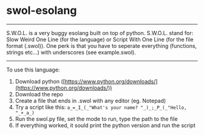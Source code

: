 # swol-esolang

------------------
S.W.O.L. is a very buggy esolang built on top of python. S.W.O.L. stand for: Slow Weird One Line (for the language) or Script With One Line (for the file format (.swol)). One perk is that you have to seperate everything (functions, strings etc...) with underscores (see example.swol).

-----------------
To use this language:
  1. Download python ([https://www.python.org/downloads/](https://www.python.org/downloads/))
  2. Download the repo
  3. Create a file that ends in .swol with any editor (eg. Notepad)
  4. Try a script like this: `a_=_I_(_"What's your name? "_)_;_P_(_"Hello, "_+_a_)`
  5. Run the swol.py file, set the mode to run, type the path to the file
  6. If everything worked, it sould print the python version and run the script
